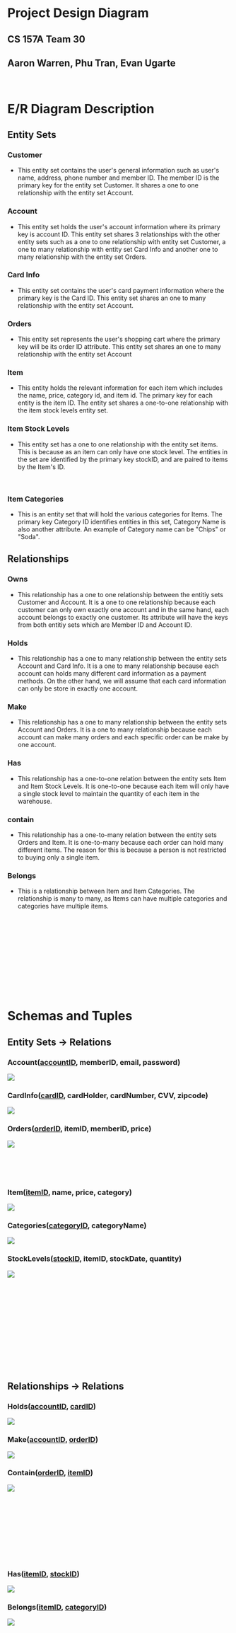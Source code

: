 # Project Design Diagram
## CS 157A Team 30
## Aaron Warren, Phu Tran, Evan Ugarte

<br/>

# E/R Diagram Description
## Entity Sets
### Customer
- This entity set contains the user's general information such as user's name, address, phone number and member ID. The member ID is the primary key for the entity set Customer. It shares a one to one relationship with the entity set Account.

### Account
- This entity set holds the user's account information where its primary key is account ID. This entity set shares 3 relationships with the other entity sets such as a one to one relationship with entity set Customer, a one to many relationship with entity set Card Info and another one to many relationship with the entity set Orders.

### Card Info
- This entity set contains the user's card payment information where the primary key is the Card ID. This entity set shares an one to many relationship with the entity set Account.

### Orders
- This entity set represents the user's shopping cart where the primary key will be its order ID attribute. This entity set shares an one to many relationship with the entity set Account

### Item
- This entity holds the relevant information for each item which includes the name, price, category id, and item id. The primary key for each entity is the item ID. The entity set shares a one-to-one relationship with the item stock levels entity set.

### Item Stock Levels
- This entity set has a one to one relationship with the entity set items. This is because as an item can only have one stock level. The entities in the set are identified by the primary key stockID, and are paired to items by the Item's ID.

<br/>

### Item Categories
- This is an entity set that will hold the various categories for Items. The primary key Category ID identifies entities in this set, Category Name is also another attribute. An example of Category name can be "Chips" or "Soda".

## Relationships
### Owns
- This relationship has a one to one relationship between the entitiy sets Customer and Account. It is a one to one relationship because each customer can only own exactly one account and in the same hand, each account belongs to exactly one customer. Its attribute will have the keys from both entitiy sets which are Member ID and Account ID. 

### Holds
- This relationship has a one to many relationship between the entity sets Account and Card Info. It is a one to many relationship because each account can holds many different card information as a payment methods. On the other hand, we will assume that each card information can only be store in exactly one account.

### Make
- This relationship has a one to many relationship between the entity sets Account and Orders. It is a one to many relationship because each account can make many orders and each specific order can be make by one account.

### Has
- This relationship has a one-to-one relation between the entity sets Item and Item Stock Levels. It is one-to-one because each item will only have a single stock level to maintain the quantity of each item in the warehouse.
### contain
- This relationship has a one-to-many relation between the entity sets Orders and Item. It is one-to-many because each order can hold many different items. The reason for this is because a person is not restricted to buying only a single item.

### Belongs
- This is a relationship between Item and Item Categories. The relationship is many to many, as Items can have multiple categories and categories have multiple items.
<br/>
<br/>
<br/>
<br/>
<br/>
<br/>
<br/>
<br/>
<br/>
<br/>

# Schemas and Tuples
## Entity Sets -> Relations
### Account(<u>accountID</u>, memberID, email, password)
<img src="../project_diagram/Tables/Accounts.png" />

### CardInfo(<u>cardID</u>, cardHolder, cardNumber, CVV, zipcode)
<img src="../project_diagram/Tables/CardInfo.png" />

### Orders(<u>orderID</u>, itemID, memberID, price)
<img src="../project_diagram/Tables/Orders.png" />

<br/>
<br/>
<br/>
<br/>
<br/>

### Item(<u>itemID</u>, name, price, category)
<img src="../project_diagram/Tables/Item.png" />

### Categories(<u>categoryID</u>, categoryName)
<img src="../project_diagram/Tables/Categories.png" />

### StockLevels(<u>stockID</u>, itemID, stockDate, quantity)
<img src="../project_diagram/Tables/StockLevels.png" />


<br/>
<br/>
<br/>
<br/>
<br/>
<br/>
<br/>
<br/>
<br/>
<br/>
<br/>
<br/>
<br/>

## Relationships -> Relations
### Holds(<u>accountID</u>, <u>cardID</u>)
<img src="../project_diagram/Tables/holds.png" />

### Make(<u>accountID</u>, <u>orderID</u>)
<img src="../project_diagram/Tables/make.png" />

### Contain(<u>orderID</u>, <u>itemID</u>)
<img src="../project_diagram/Tables/contain.png" />

<br/>
<br/>
<br/>
<br/>
<br/>
<br/>
<br/>
<br/>
<br/>
<br/>

### Has(<u>itemID</u>, <u>stockID</u>)
<img src="../project_diagram/Tables/has.png" />

### Belongs(<u>itemID</u>, <u>categoryID</u>)
<img src="../project_diagram/Tables/belongs.png" />



<br/>
<br/>
<br/>
<br/>
<br/>
<br/>
<br/>
<br/>
<br/>
<br/>
<br/>
<br/>
<br/>
<br/>
<br/>
<br/>
<br/>
<br/>
<br/>
<br/>
<br/>
<br/>
<br/>
<br/>
<br/>
<br/>
<br/>
<br/>
<br/>
<br/>
<br/>
<br/>
<br/>
<br/>
<br/>
<br/>
<br/>
<br/>
<br/>
<br/>
<br/>
<br/>
<br/>
<br/>
<br/>
<img src="ERD Proposal Diagram V2.png" style="transform:rotate(90deg)"/>